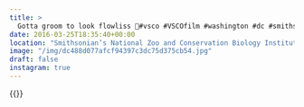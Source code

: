 ```yaml
---
title: >
  Gotta groom to look flowliss 🌷#vsco #VSCOfilm #washington #dc #smithsonianzoo #birds #nature #animals
date: 2016-03-25T18:35:40+00:00
location: "Smithsonian’s National Zoo and Conservation Biology Institute"
image: "/img/dc488d077afcf94397c3dc75d375cb54.jpg"
draft: false
instagram: true
---
```


{{<photo src="/img/dc488d077afcf94397c3dc75d375cb54.jpg">}}
